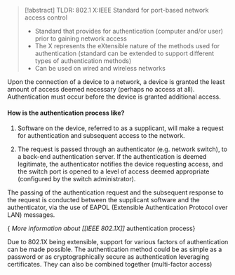 
>[!abstract] TLDR: 802.1 X:IEEE Standard for port-based network access control
>- Standard that provides for authentication (computer and/or user) prior to gaining network access
>- The X represents the eXtensible nature of the methods used for authentication (standard can be extended to support different types of authentication methods)
>- Can be used on wired and wireless networks

Upon the connection of a device to a network, a device is granted the least amount of access deemed necessary (perhaps no access at all). Authentication must occur before the device is granted additional access.
#### How is the authentication process like?
1. Software on the device, referred to as a supplicant, will make a request for authentication and subsequent access to the network. 

2. The request is passed through an authenticator (e.g. network switch), to a back-end authentication server. If the authentication is deemed legitimate, the authenticator notifies the device requesting access, and the switch port is opened to a level of access deemed appropriate (configured by the switch administrator). 

The passing of the authentication request and the subsequent response to the request is conducted between the supplicant software and the authenticator, via the use of EAPOL (Extensible Authentication Protocol over LAN) messages.

{ _More information about [[IEEE 802.1X]]_ authentication process}

Due to 802.1X being extensible, support for various factors of authentication can be made possible. The authentication method could be as simple as a password or as cryptographically secure as authentication leveraging certificates. They can also be combined together (multi-factor access)



